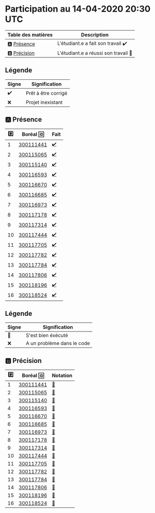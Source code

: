 # Participation au 14-04-2020 20:30 UTC
 
 
| Table des matières            | Description                                             |
|-------------------------------|---------------------------------------------------------|
| :a: [Présence](#a-présence)   | L'étudiant.e a fait son travail    :heavy_check_mark:   |
| :b: [Précision](#b-précision) | L'étudiant.e a réussi son travail  :tada:               |
 
## Légende
 
| Signe              | Signification                 |
|--------------------|-------------------------------|
| :heavy_check_mark: | Prêt à être corrigé           |
| :x:                | Projet inexistant             |
 
## :a: Présence
 
|:hash:| Boréal :id:                | Fait               |
|------|----------------------------|--------------------|
| 1 | [300111441](../b300111441.py) | [:heavy_check_mark:](Execution.md#etudiant-300111441) |
| 2 | [300115065](../b300115065.py) | [:heavy_check_mark:](Execution.md#etudiant-300115065) |
| 3 | [300115140](../b300115140.py) | [:heavy_check_mark:](Execution.md#etudiant-300115140) |
| 4 | [300116593](../b300116593.py) | [:heavy_check_mark:](Execution.md#etudiant-300116593) |
| 5 | [300116670](../b300116670.py) | [:heavy_check_mark:](Execution.md#etudiant-300116670) |
| 6 | [300116685](../b300116685.py) | [:heavy_check_mark:](Execution.md#etudiant-300116685) |
| 7 | [300116973](../b300116973.py) | [:heavy_check_mark:](Execution.md#etudiant-300116973) |
| 8 | [300117178](../b300117178.py) | [:heavy_check_mark:](Execution.md#etudiant-300117178) |
| 9 | [300117314](../b300117314.py) | [:heavy_check_mark:](Execution.md#etudiant-300117314) |
| 10 | [300117444](../b300117444.py) | [:heavy_check_mark:](Execution.md#etudiant-300117444) |
| 11 | [300117705](../b300117705.py) | [:heavy_check_mark:](Execution.md#etudiant-300117705) |
| 12 | [300117782](../b300117782.py) | [:heavy_check_mark:](Execution.md#etudiant-300117782) |
| 13 | [300117784](../b300117784.py) | [:heavy_check_mark:](Execution.md#etudiant-300117784) |
| 14 | [300117806](../b300117806.py) | [:heavy_check_mark:](Execution.md#etudiant-300117806) |
| 15 | [300118196](../b300118196.py) | [:heavy_check_mark:](Execution.md#etudiant-300118196) |
| 16 | [300118524](../b300118524.py) | [:heavy_check_mark:](Execution.md#etudiant-300118524) |
 
## Légende
 
| Signe              | Signification                 |
|--------------------|-------------------------------|
| :tada:             | S'est bien éxécuté            |
| :x:                | A un problème dans le code    |
 
## :b: Précision
 
|:hash:| Boréal :id:                |  Notation         |
|------|----------------------------|-------------------|
| 1 | [300111441](../b300111441.py) | [:tada:](Execution.md#etudiant-300111441) |
| 2 | [300115065](../b300115065.py) | [:tada:](Execution.md#etudiant-300115065) |
| 3 | [300115140](../b300115140.py) | [:tada:](Execution.md#etudiant-300115140) |
| 4 | [300116593](../b300116593.py) | [:tada:](Execution.md#etudiant-300116593) |
| 5 | [300116670](../b300116670.py) | [:tada:](Execution.md#etudiant-300116670) |
| 6 | [300116685](../b300116685.py) | [:tada:](Execution.md#etudiant-300116685) |
| 7 | [300116973](../b300116973.py) | [:tada:](Execution.md#etudiant-300116973) |
| 8 | [300117178](../b300117178.py) | [:tada:](Execution.md#etudiant-300117178) |
| 9 | [300117314](../b300117314.py) | [:tada:](Execution.md#etudiant-300117314) |
| 10 | [300117444](../b300117444.py) | [:tada:](Execution.md#etudiant-300117444) |
| 11 | [300117705](../b300117705.py) | [:tada:](Execution.md#etudiant-300117705) |
| 12 | [300117782](../b300117782.py) | [:tada:](Execution.md#etudiant-300117782) |
| 13 | [300117784](../b300117784.py) | [:tada:](Execution.md#etudiant-300117784) |
| 14 | [300117806](../b300117806.py) | [:tada:](Execution.md#etudiant-300117806) |
| 15 | [300118196](../b300118196.py) | [:tada:](Execution.md#etudiant-300118196) |
| 16 | [300118524](../b300118524.py) | [:tada:](Execution.md#etudiant-300118524) |
